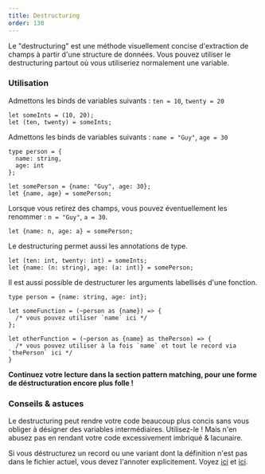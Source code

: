 ```yaml
---
title: Destructuring
order: 130
---
```


Le "destructuring" est une méthode visuellement concise d'extraction de champs à partir d'une structure de données. Vous pouvez utiliser le destructuring partout où vous utiliseriez normalement une variable.

### Utilisation

Admettons les binds de variables suivants : `ten = 10`, `twenty = 20`

```reason
let someInts = (10, 20);
let (ten, twenty) = someInts;
```

Admettons les binds de variables suivants : `name = "Guy"`, `age = 30`

```reason
type person = {
  name: string,
  age: int
};

let somePerson = {name: "Guy", age: 30};
let {name, age} = somePerson;
```

Lorsque vous retirez des champs, vous pouvez éventuellement les renommer : `n = "Guy"`, `a = 30`.

```reason
let {name: n, age: a} = somePerson;
```

Le destructuring permet aussi les annotations de type.

```reason
let (ten: int, twenty: int) = someInts;
let {name: (n: string), age: (a: int)} = somePerson;
```

Il est aussi possible de destructurer les arguments labellisés d'une fonction.

```reason
type person = {name: string, age: int};

let someFunction = (~person as {name}) => {
  /* vous pouvez utiliser `name` ici */
};

let otherFunction = (~person as {name} as thePerson) => {
  /* vous pouvez utiliser à la fois `name` et tout le record via `thePerson` ici */
}
```
**Continuez votre lecture dans la section pattern matching, pour une forme de déstructuration encore plus folle !**

### Conseils & astuces

Le destructuring peut rendre votre code beaucoup plus concis sans vous obliger à désigner des variables intermédiaires. Utilisez-le ! Mais n'en abusez pas en rendant votre code excessivement imbriqué & lacunaire.

Si vous déstructurez un record ou une variant dont la définition n'est pas dans le fichier actuel, vous devez l'annoter explicitement. Voyez [ici](/guide/language/record#record-needs-an-explicit-definition) et [ici](/guide/language/variant#variant-needs-an-explicit-definition).

